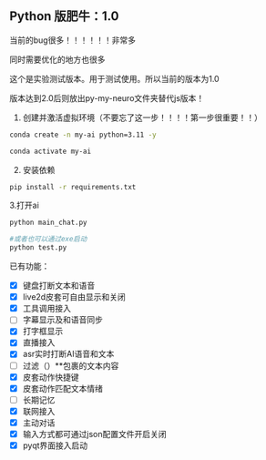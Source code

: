 ## Python 版肥牛：1.0

当前的bug很多！！！！！！非常多

同时需要优化的地方也很多

这个是实验测试版本。用于测试使用。所以当前的版本为1.0

版本达到2.0后则放出py-my-neuro文件夹替代js版本！



1. 创建并激活虚拟环境（不要忘了这一步！！！！第一步很重要！！）
```bash
conda create -n my-ai python=3.11 -y

conda activate my-ai
```

2. 安装依赖
```bash
pip install -r requirements.txt
```

3.打开ai

```bash
python main_chat.py

#或者也可以通过exe启动
python test.py

```

已有功能：
- [x] 键盘打断文本和语音
- [x] live2d皮套可自由显示和关闭
- [x] 工具调用接入
- [ ] 字幕显示及和语音同步
- [x] 打字框显示
- [x] 直播接入
- [x] asr实时打断AI语音和文本
- [ ] 过滤（）**包裹的文本内容
- [x] 皮套动作快捷键
- [x] 皮套动作匹配文本情绪
- [ ] 长期记忆
- [x] 联网接入
- [x] 主动对话
- [x] 输入方式都可通过json配置文件开启关闭
- [x] pyqt界面接入启动
